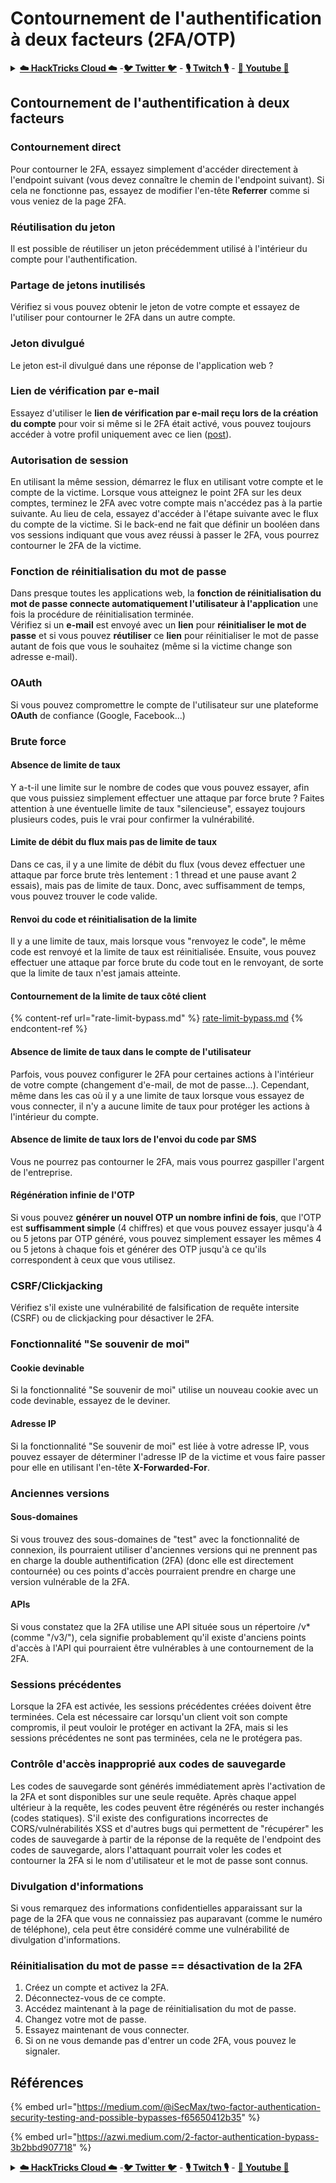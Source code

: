 # Contournement de l'authentification à deux facteurs (2FA/OTP)

<details>

<summary><a href="https://cloud.hacktricks.xyz/pentesting-cloud/pentesting-cloud-methodology"><strong>☁️ HackTricks Cloud ☁️</strong></a> -<a href="https://twitter.com/hacktricks_live"><strong>🐦 Twitter 🐦</strong></a> - <a href="https://www.twitch.tv/hacktricks_live/schedule"><strong>🎙️ Twitch 🎙️</strong></a> - <a href="https://www.youtube.com/@hacktricks_LIVE"><strong>🎥 Youtube 🎥</strong></a></summary>

* Travaillez-vous dans une **entreprise de cybersécurité** ? Voulez-vous voir votre **entreprise annoncée dans HackTricks** ? ou voulez-vous avoir accès à la **dernière version de PEASS ou télécharger HackTricks en PDF** ? Consultez les [**PLANS D'ABONNEMENT**](https://github.com/sponsors/carlospolop) !
* Découvrez [**The PEASS Family**](https://opensea.io/collection/the-peass-family), notre collection exclusive de [**NFTs**](https://opensea.io/collection/the-peass-family)
* Obtenez le [**swag officiel PEASS & HackTricks**](https://peass.creator-spring.com)
* **Rejoignez le** [**💬**](https://emojipedia.org/speech-balloon/) [**groupe Discord**](https://discord.gg/hRep4RUj7f) ou le [**groupe Telegram**](https://t.me/peass) ou **suivez** moi sur **Twitter** [**🐦**](https://github.com/carlospolop/hacktricks/tree/7af18b62b3bdc423e11444677a6a73d4043511e9/\[https:/emojipedia.org/bird/README.md)[**@carlospolopm**](https://twitter.com/hacktricks\_live)**.**
* **Partagez vos astuces de piratage en soumettant des PR au** [**repo hacktricks**](https://github.com/carlospolop/hacktricks) **et au** [**repo hacktricks-cloud**](https://github.com/carlospolop/hacktricks-cloud).

</details>

## **Contournement de l'authentification à deux facteurs**

### **Contournement direct**

Pour contourner le 2FA, essayez simplement d'accéder directement à l'endpoint suivant (vous devez connaître le chemin de l'endpoint suivant). Si cela ne fonctionne pas, essayez de modifier l'en-tête **Referrer** comme si vous veniez de la page 2FA.

### **Réutilisation du jeton**

Il est possible de réutiliser un jeton précédemment utilisé à l'intérieur du compte pour l'authentification.

### Partage de jetons inutilisés

Vérifiez si vous pouvez obtenir le jeton de votre compte et essayez de l'utiliser pour contourner le 2FA dans un autre compte.

### Jeton divulgué

Le jeton est-il divulgué dans une réponse de l'application web ?

### Lien de vérification par e-mail

Essayez d'utiliser le **lien de vérification par e-mail reçu lors de la création du compte** pour voir si même si le 2FA était activé, vous pouvez toujours accéder à votre profil uniquement avec ce lien ([post](https://srahulceh.medium.com/behind-the-scenes-of-a-security-bug-the-perils-of-2fa-cookie-generation-496d9519771b)).

### Autorisation de session

En utilisant la même session, démarrez le flux en utilisant votre compte et le compte de la victime. Lorsque vous atteignez le point 2FA sur les deux comptes, terminez le 2FA avec votre compte mais n'accédez pas à la partie suivante. Au lieu de cela, essayez d'accéder à l'étape suivante avec le flux du compte de la victime. Si le back-end ne fait que définir un booléen dans vos sessions indiquant que vous avez réussi à passer le 2FA, vous pourrez contourner le 2FA de la victime.

### **Fonction de réinitialisation du mot de passe**

Dans presque toutes les applications web, la **fonction de réinitialisation du mot de passe connecte automatiquement l'utilisateur à l'application** une fois la procédure de réinitialisation terminée.\
Vérifiez si un **e-mail** est envoyé avec un **lien** pour **réinitialiser le mot de passe** et si vous pouvez **réutiliser** ce **lien** pour réinitialiser le mot de passe autant de fois que vous le souhaitez (même si la victime change son adresse e-mail).

### OAuth

Si vous pouvez compromettre le compte de l'utilisateur sur une plateforme **OAuth** de confiance (Google, Facebook...)

### Brute force

#### Absence de limite de taux

Y a-t-il une limite sur le nombre de codes que vous pouvez essayer, afin que vous puissiez simplement effectuer une attaque par force brute ? Faites attention à une éventuelle limite de taux "silencieuse", essayez toujours plusieurs codes, puis le vrai pour confirmer la vulnérabilité.

#### Limite de débit du flux mais pas de limite de taux

Dans ce cas, il y a une limite de débit du flux (vous devez effectuer une attaque par force brute très lentement : 1 thread et une pause avant 2 essais), mais pas de limite de taux. Donc, avec suffisamment de temps, vous pouvez trouver le code valide.

#### Renvoi du code et réinitialisation de la limite

Il y a une limite de taux, mais lorsque vous "renvoyez le code", le même code est renvoyé et la limite de taux est réinitialisée. Ensuite, vous pouvez effectuer une attaque par force brute du code tout en le renvoyant, de sorte que la limite de taux n'est jamais atteinte.

#### Contournement de la limite de taux côté client

{% content-ref url="rate-limit-bypass.md" %}
[rate-limit-bypass.md](rate-limit-bypass.md)
{% endcontent-ref %}

#### Absence de limite de taux dans le compte de l'utilisateur

Parfois, vous pouvez configurer le 2FA pour certaines actions à l'intérieur de votre compte (changement d'e-mail, de mot de passe...). Cependant, même dans les cas où il y a une limite de taux lorsque vous essayez de vous connecter, il n'y a aucune limite de taux pour protéger les actions à l'intérieur du compte.

#### Absence de limite de taux lors de l'envoi du code par SMS

Vous ne pourrez pas contourner le 2FA, mais vous pourrez gaspiller l'argent de l'entreprise.

#### Régénération infinie de l'OTP

Si vous pouvez **générer un nouvel OTP un nombre infini de fois**, que l'OTP est **suffisamment simple** (4 chiffres) et que vous pouvez essayer jusqu'à 4 ou 5 jetons par OTP généré, vous pouvez simplement essayer les mêmes 4 ou 5 jetons à chaque fois et générer des OTP jusqu'à ce qu'ils correspondent à ceux que vous utilisez.

### CSRF/Clickjacking

Vérifiez s'il existe une vulnérabilité de falsification de requête intersite (CSRF) ou de clickjacking pour désactiver le 2FA.

### Fonctionnalité "Se souvenir de moi"

#### Cookie devinable

Si la fonctionnalité "Se souvenir de moi" utilise un nouveau cookie avec un code devinable, essayez de le deviner.

#### Adresse IP

Si la fonctionnalité "Se souvenir de moi" est liée à votre adresse IP, vous pouvez essayer de déterminer l'adresse IP de la victime et vous faire passer pour elle en utilisant l'en-tête **X-Forwarded-For**.
### Anciennes versions

#### Sous-domaines

Si vous trouvez des sous-domaines de "test" avec la fonctionnalité de connexion, ils pourraient utiliser d'anciennes versions qui ne prennent pas en charge la double authentification (2FA) (donc elle est directement contournée) ou ces points d'accès pourraient prendre en charge une version vulnérable de la 2FA.

#### APIs

Si vous constatez que la 2FA utilise une API située sous un répertoire /v\* (comme "/v3/"), cela signifie probablement qu'il existe d'anciens points d'accès à l'API qui pourraient être vulnérables à une contournement de la 2FA.

### Sessions précédentes

Lorsque la 2FA est activée, les sessions précédentes créées doivent être terminées. Cela est nécessaire car lorsqu'un client voit son compte compromis, il peut vouloir le protéger en activant la 2FA, mais si les sessions précédentes ne sont pas terminées, cela ne le protégera pas.

### Contrôle d'accès inapproprié aux codes de sauvegarde

Les codes de sauvegarde sont générés immédiatement après l'activation de la 2FA et sont disponibles sur une seule requête. Après chaque appel ultérieur à la requête, les codes peuvent être régénérés ou rester inchangés (codes statiques). S'il existe des configurations incorrectes de CORS/vulnérabilités XSS et d'autres bugs qui permettent de "récupérer" les codes de sauvegarde à partir de la réponse de la requête de l'endpoint des codes de sauvegarde, alors l'attaquant pourrait voler les codes et contourner la 2FA si le nom d'utilisateur et le mot de passe sont connus.

### Divulgation d'informations

Si vous remarquez des informations confidentielles apparaissant sur la page de la 2FA que vous ne connaissiez pas auparavant (comme le numéro de téléphone), cela peut être considéré comme une vulnérabilité de divulgation d'informations.

### **Réinitialisation du mot de passe == désactivation de la 2FA**

1. Créez un compte et activez la 2FA.
2. Déconnectez-vous de ce compte.
3. Accédez maintenant à la page de réinitialisation du mot de passe.
4. Changez votre mot de passe.
5. Essayez maintenant de vous connecter.
6. Si on ne vous demande pas d'entrer un code 2FA, vous pouvez le signaler.

## Références

{% embed url="https://medium.com/@iSecMax/two-factor-authentication-security-testing-and-possible-bypasses-f65650412b35" %}

{% embed url="https://azwi.medium.com/2-factor-authentication-bypass-3b2bbd907718" %}

<details>

<summary><a href="https://cloud.hacktricks.xyz/pentesting-cloud/pentesting-cloud-methodology"><strong>☁️ HackTricks Cloud ☁️</strong></a> -<a href="https://twitter.com/hacktricks_live"><strong>🐦 Twitter 🐦</strong></a> - <a href="https://www.twitch.tv/hacktricks_live/schedule"><strong>🎙️ Twitch 🎙️</strong></a> - <a href="https://www.youtube.com/@hacktricks_LIVE"><strong>🎥 Youtube 🎥</strong></a></summary>

* Vous travaillez dans une **entreprise de cybersécurité** ? Vous souhaitez voir votre **entreprise annoncée dans HackTricks** ? ou souhaitez-vous avoir accès à la **dernière version de PEASS ou télécharger HackTricks en PDF** ? Consultez les [**PLANS D'ABONNEMENT**](https://github.com/sponsors/carlospolop) !
* Découvrez [**The PEASS Family**](https://opensea.io/collection/the-peass-family), notre collection exclusive de [**NFTs**](https://opensea.io/collection/the-peass-family)
* Obtenez le [**swag officiel PEASS & HackTricks**](https://peass.creator-spring.com)
* **Rejoignez le** [**💬**](https://emojipedia.org/speech-balloon/) [**groupe Discord**](https://discord.gg/hRep4RUj7f) ou le [**groupe Telegram**](https://t.me/peass) ou **suivez** moi sur **Twitter** [**🐦**](https://github.com/carlospolop/hacktricks/tree/7af18b62b3bdc423e11444677a6a73d4043511e9/\[https:/emojipedia.org/bird/README.md)[**@carlospolopm**](https://twitter.com/hacktricks\_live)**.**
* **Partagez vos astuces de piratage en soumettant des PR au** [**repo hacktricks**](https://github.com/carlospolop/hacktricks) **et au** [**repo hacktricks-cloud**](https://github.com/carlospolop/hacktricks-cloud).

</details>
